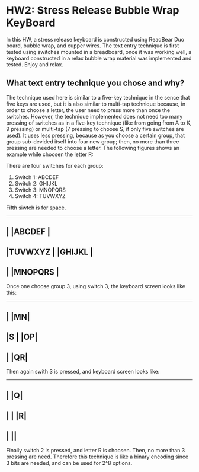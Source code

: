 # HW2: Stress Release Bubble Wrap KeyBoard
In this HW, a stress release keyboard is constructed using ReadBear Duo board, bubble wrap, and cupper wires. The text entry technique is first tested using switches mounted in a breadboard, once it was working well, a keyboard constructed in a relax bubble wrap material was implemented and tested. Enjoy and relax.

## What text entry technique you chose and why?
The technique used here is similar to a five-key technique in the sence that five keys are used, but it is also similar to multi-tap technique because, in order to choose a letter, the user need to press more than once the switches. However, the technique implemented does not need too many pressing of switches as in a five-key technique (like from going from A to K, 9 pressing) or multi-tap (7 pressing to choose S, if only five switches are used). It uses less pressing, because as you choose a certain group, that group sub-devided itself into four new group; then, no more than three pressing are needed to choose a letter. The following figures shows an example while choosen the letter R:

There are four switches for each group:
1. Switch 1: ABCDEF
2. Switch 2: GHIJKL
3. Switch 3: MNOPQRS
4. Switch 4: TUVWXYZ

Fifth siwtch is for space.

-----------------------------
|         |ABCDEF  |
-----------------------------
|TUVWXYZ  |        |GHIJKL  |
-----------------------------
|         |MNOPQRS |
-----------------------------

Once one choose group 3, using switch 3, the keyboard screen looks like this:

-----------
|   |MN|
-----------
|S  |  |OP|
-----------
|   |QR|
----------

Then again swith 3 is pressed, and keyboard screen looks like:

-------
| |Q|
-------
| | |R|
-------
| ||
-------

Finally switch 2 is pressed, and letter R is choosen. Then, no more than 3 pressing are need. Therefore this technique is like a binary encoding since 3 bits are needed, and can be used for 2^8 options.


